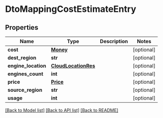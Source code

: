 # DtoMappingCostEstimateEntry

## Properties
Name | Type | Description | Notes
------------ | ------------- | ------------- | -------------
**cost** | [**Money**](Money.md) |  | [optional] 
**dest_region** | **str** |  | [optional] 
**engine_location** | [**CloudLocationRes**](CloudLocationRes.md) |  | [optional] 
**engines_count** | **int** |  | [optional] 
**price** | [**Price**](Price.md) |  | [optional] 
**source_region** | **str** |  | [optional] 
**usage** | **int** |  | [optional] 

[[Back to Model list]](../README.md#documentation-for-models) [[Back to API list]](../README.md#documentation-for-api-endpoints) [[Back to README]](../README.md)


